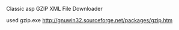 Classic asp GZIP XML File Downloader 

used gzip.exe http://gnuwin32.sourceforge.net/packages/gzip.htm